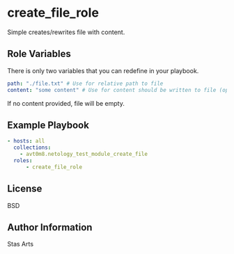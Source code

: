 create_file_role
=========

Simple creates/rewrites file with content.

Role Variables
--------------
There is only two variables that you can redefine in your playbook.
```yaml
path: "./file.txt" # Use for relative path to file
content: "some content" # Use for content should be written to file (optional)
```
If no content provided, file will be empty.

Example Playbook
----------------

```yaml
- hosts: all
  collections:
    - avt0m8.netology_test_module_create_file
  roles:
      - create_file_role
```

License
-------

BSD

Author Information
------------------

Stas Arts